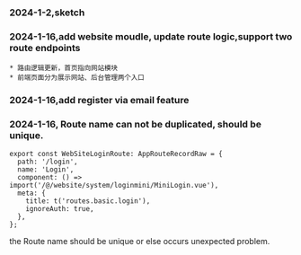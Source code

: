 ### 2024-1-2,sketch

### 2024-1-16,add website moudle, update route logic,support two route endpoints

    * 路由逻辑更新，首页指向网站模块
    * 前端页面分为展示网站、后台管理两个入口

### 2024-1-16,add register via email feature

### 2024-1-16, Route name can not be duplicated, should be unique.
```
export const WebSiteLoginRoute: AppRouteRecordRaw = {
  path: '/login',
  name: 'Login',
  component: () => import('/@/website/system/loginmini/MiniLogin.vue'),
  meta: {
    title: t('routes.basic.login'),
    ignoreAuth: true,
  },
};
```
the Route name should be unique or else occurs unexpected problem.